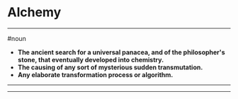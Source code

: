 # Alchemy
---
#noun
- **The ancient search for a universal panacea, and of the philosopher's stone, that eventually developed into chemistry.**
- **The causing of any sort of mysterious sudden transmutation.**
- **Any elaborate transformation process or algorithm.**
---
---

